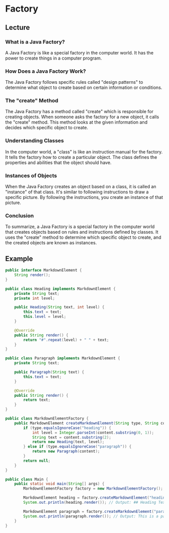 # Factory
## Lecture
### What is a Java Factory?
A Java Factory is like a special factory in the computer world. It has the power to create things in a computer program.

### How Does a Java Factory Work?
The Java Factory follows specific rules called "design patterns" to determine what object to create based on certain information or conditions. 

### The "create" Method
The Java Factory has a method called "create" which is responsible for creating objects. When someone asks the factory for a new object, it calls the "create" method. This method looks at the given information and decides which specific object to create.

### Understanding Classes
In the computer world, a "class" is like an instruction manual for the factory. It tells the factory how to create a particular object. The class defines the properties and abilities that the object should have.

### Instances of Objects
When the Java Factory creates an object based on a class, it is called an "instance" of that class. It's similar to following instructions to draw a specific picture. By following the instructions, you create an instance of that picture.

### Conclusion
To summarize, a Java Factory is a special factory in the computer world that creates objects based on rules and instructions defined by classes. It uses the "create" method to determine which specific object to create, and the created objects are known as instances.

## Example
```java
public interface MarkdownElement {
    String render();
}

public class Heading implements MarkdownElement {
    private String text;
    private int level;

    public Heading(String text, int level) {
        this.text = text;
        this.level = level;
    }

    @Override
    public String render() {
        return "#".repeat(level) + " " + text;
    }
}

public class Paragraph implements MarkdownElement {
    private String text;

    public Paragraph(String text) {
        this.text = text;
    }

    @Override
    public String render() {
        return text;
    }
}

public class MarkdownElementFactory {
    public MarkdownElement createMarkdownElement(String type, String content) {
        if (type.equalsIgnoreCase("heading")) {
            int level = Integer.parseInt(content.substring(0, 1));
            String text = content.substring(2);
            return new Heading(text, level);
        } else if (type.equalsIgnoreCase("paragraph")) {
            return new Paragraph(content);
        }
        return null;
    }
}

public class Main {
    public static void main(String[] args) {
        MarkdownElementFactory factory = new MarkdownElementFactory();

        MarkdownElement heading = factory.createMarkdownElement("heading", "2 Heading Text");
        System.out.println(heading.render()); // Output: ## Heading Text

        MarkdownElement paragraph = factory.createMarkdownElement("paragraph", "This is a paragraph.");
        System.out.println(paragraph.render()); // Output: This is a paragraph.
    }
}

```